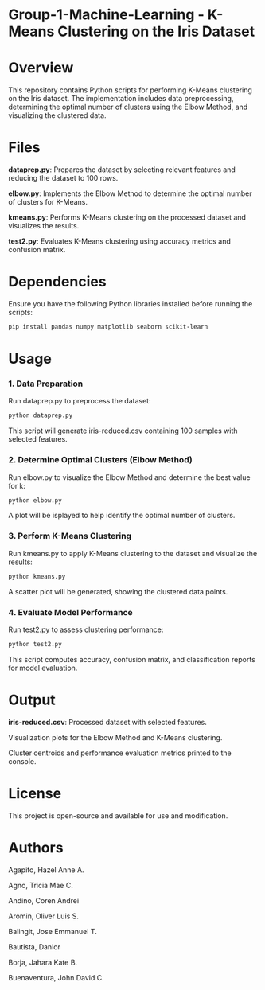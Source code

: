# Group-1-Machine-Learning - K-Means Clustering on the Iris Dataset

# Overview
This repository contains Python scripts for performing K-Means clustering on the Iris dataset. The implementation includes data preprocessing, determining the optimal number of clusters using the Elbow Method, and visualizing the clustered data.

# Files

**dataprep.py**: Prepares the dataset by selecting relevant features and reducing the dataset to 100 rows.

**elbow.py**: Implements the Elbow Method to determine the optimal number of clusters for K-Means.

**kmeans.py**: Performs K-Means clustering on the processed dataset and visualizes the results.

**test2.py**: Evaluates K-Means clustering using accuracy metrics and confusion matrix.

# Dependencies

Ensure you have the following Python libraries installed before running the scripts:

```bash
pip install pandas numpy matplotlib seaborn scikit-learn
```

# Usage

### 1. Data Preparation

Run dataprep.py to preprocess the dataset:
```bash
python dataprep.py
```

This script will generate iris-reduced.csv containing 100 samples with selected features.

### 2. Determine Optimal Clusters (Elbow Method)

Run elbow.py to visualize the Elbow Method and determine the best value for k:
```bash
python elbow.py
```

A plot will be isplayed to help identify the optimal number of clusters.
### 3. Perform K-Means Clustering

Run kmeans.py to apply K-Means clustering to the dataset and visualize the results:
```bash
python kmeans.py
```

A scatter plot will be generated, showing the clustered data points.
### 4. Evaluate Model Performance

Run test2.py to assess clustering performance:
```bash
python test2.py
```

This script computes accuracy, confusion matrix, and classification reports for model evaluation.
# Output

**iris-reduced.csv**: Processed dataset with selected features.

Visualization plots for the Elbow Method and K-Means clustering.

Cluster centroids and performance evaluation metrics printed to the console.

# License

This project is open-source and available for use and modification.

# Authors

Agapito, Hazel Anne A.

Agno, Tricia Mae C.

Andino, Coren Andrei

Aromin, Oliver Luis S.

Balingit, Jose Emmanuel T.

Bautista, Danlor

Borja, Jahara Kate B.

Buenaventura, John David C.
